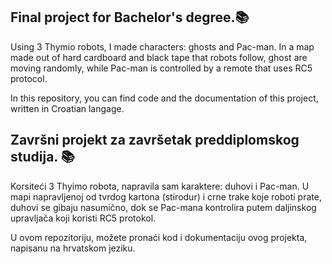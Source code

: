<h2>Final project for Bachelor's degree.📚 </h2>

<p>Using 3 Thymio robots, I made characters: ghosts and Pac-man. In a map made out of hard cardboard and black tape that robots follow, ghost are moving randomly, while Pac-man is controlled by a remote that uses RC5 protocol.</p>

In this repository, you can find code and the documentation of this project, written in Croatian langage.

<h2>Završni projekt za završetak  preddiplomskog studija. 📚</h2>

<p>Korsiteći 3 Thyimo robota, napravila sam karaktere: duhovi i Pac-man. U mapi napravljenoj od tvrdog kartona (stirodur) i crne trake koje roboti prate, duhovi se gibaju nasumično, dok se Pac-mana kontrolira putem daljinskog upravljača koji koristi RC5 protokol.</p>

U ovom repozitoriju, možete pronaći kod i dokumentaciju ovog projekta, napisanu na hrvatskom jeziku.

